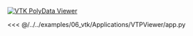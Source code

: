 [![VTK PolyData Viewer](/assets/images/examples/VTPViewer-singlepin.jpg)](https://github.com/Kitware/trame/tree/master/examples/06_vtk/Applications/VTPViewer)

<<< @/../../examples/06_vtk/Applications/VTPViewer/app.py 
